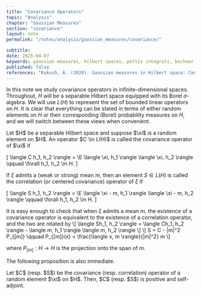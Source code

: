 ```yaml
---
title: "Covariance Operators"
topic: "Analysis"
chapter: "Gaussian Measures"
section: "covariance"
layout: note
permalink: "/notes/analysis/gaussian_measures/covariance/"

subtitle: 
date: 2025-04-07
keywords: gaussian measures, hilbert spaces, pettis integrals, bochner integrals
published: false
references: "Kukush, A. (2020). Gaussian measures in Hilbert space: Construction and properties, Chapter 3."
---
```


In this note we study covariance operators in infinite-dimensional spaces. Throughout, $H$ will be a separable Hilbert space equipped with its Borel $\sigma$-algebra. We will use $L(H)$ to represent the set of bounded linear operators on $H$. It is clear that everything can be stated in terms of either random elements on $H$ or their corresponding (Borel) probability measures on $H$, and we will switch between these views when convenient.

<div class='definition' name='Covariance Operator'>
Let $H$ be a separable Hilbert space and suppose $\xi$ is a random element on $H$. An operator $C \in L(H)$ is called the covariance operator of $\xi$ if

\[
\langle C h_1, h_2 \rangle = \E \langle \xi, h_1 \rangle \langle \xi, h_2 \rangle \qquad \forall h_1, h_2 \in H.
\]

If $\xi$ admits a (weak or strong) mean $m$, then an element $S \in L(H)$ is called the correlation (or centered covariance) operator of $\xi$ if

\[
\langle S h_1, h_2 \rangle = \E \langle \xi - m, h_1 \rangle \langle \xi - m, h_2 \rangle \qquad \forall h_1, h_2 \in H.
\]
</div>

It is easy enough to check that when $\xi$ admits a mean $m$, the existence of a covariance operator is equivalent to the existence of a correlation operator, and the two are related by
\\[
\langle Sh_1, h_2 \rangle = \langle Ch_1, h_2 \rangle - \langle m, h_1 \rangle \langle m, h_2 \rangle
\\]
\\[
S = C - |m|^2 P_{[m]} \qquad P_{[m]}(x) = \frac{\langle x, m \rangle}{|m|^2} m
\\]

where $P_{[m]}: H \to H$ is the projection onto the span of $m$.

The following proposition is also immediate.
<div class='proposition'>
Let $C$ (resp. $S$) be the covariance (resp. correlation) operator of a random element $\xi$ on $H$. Then, $C$ (resp. $S$) is positive and self-adjoint.
</div>